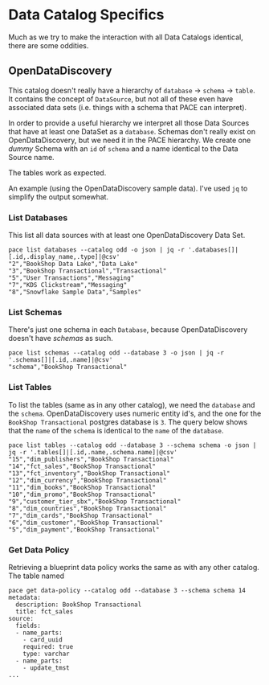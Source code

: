 # Data Catalog Specifics

Much as we try to make the interaction with all Data Catalogs identical, there are some oddities.

## OpenDataDiscovery
This catalog doesn't really have a hierarchy of `database` → `schema` → `table`.
It contains the concept of `DataSource`, but not all of these even have associated data sets (i.e. things with a schema
that PACE can interpret).

In order to provide a useful hierarchy we interpret all those Data Sources that have at least one DataSet as a `database`.
Schemas don't really exist on OpenDataDiscovery, but we need it in the PACE hierarchy. We create one _dummy_ Schema with
an `id` of `schema` and a name identical to the Data Source name.

The tables work as expected.

An example (using the OpenDataDiscovery sample data). I've used `jq` to simplify the output somewhat.

### List Databases
This list all data sources with at least one OpenDataDiscovery Data Set.
```shell
pace list databases --catalog odd -o json | jq -r '.databases[]|[.id,.display_name,.type]|@csv'
"2","BookShop Data Lake","Data Lake"
"3","BookShop Transactional","Transactional"
"5","User Transactions","Messaging"
"7","KDS Clickstream","Messaging"
"8","Snowflake Sample Data","Samples"
```

### List Schemas
There's just one schema in each `Database`, because OpenDataDiscovery doesn't have _schemas_ as such.
```shell
pace list schemas --catalog odd --database 3 -o json | jq -r '.schemas[]|[.id,.name]|@csv'
"schema","BookShop Transactional"
```

### List Tables
To list the tables (same as in any other catalog), we need the `database` and the `schema`. OpenDataDiscovery uses
numeric entity id's, and the one for the `BookShop Transactional` postgres database is `3`. The query below shows that
the `name` of the `schema` is identical to the `name` of the `database`.

```shell
pace list tables --catalog odd --database 3 --schema schema -o json | jq -r '.tables[]|[.id,.name,.schema.name]|@csv'
"15","dim_publishers","BookShop Transactional"
"14","fct_sales","BookShop Transactional"
"13","fct_inventory","BookShop Transactional"
"12","dim_currency","BookShop Transactional"
"11","dim_books","BookShop Transactional"
"10","dim_promo","BookShop Transactional"
"9","customer_tier_sbx","BookShop Transactional"
"8","dim_countries","BookShop Transactional"
"7","dim_cards","BookShop Transactional"
"6","dim_customer","BookShop Transactional"
"5","dim_payment","BookShop Transactional"
```
### Get Data Policy
Retrieving a blueprint data policy works the same as with any other catalog. The table named 
```shell
pace get data-policy --catalog odd --database 3 --schema schema 14
metadata:
  description: BookShop Transactional
  title: fct_sales
source:
  fields:
  - name_parts:
    - card_uuid
    required: true
    type: varchar
  - name_parts:
    - update_tmst
...

```

